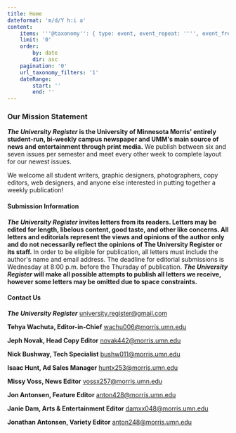 ```yaml
---
title: Home
dateformat: 'm/d/Y h:i a'
content:
    items: '''@taxonomy'': { type: event, event_repeat: '''', event_freq: '''' }'
    limit: '0'
    order:
        by: date
        dir: asc
    pagination: '0'
    url_taxonomy_filters: '1'
    dateRange:
        start: ''
        end: ''
---
```


### Our Mission Statement

**_The University Register_ is the University of Minnesota Morris' entirely student-run, bi-weekly campus newspaper and UMM's main source of news and entertainment through print media.** We publish between six and seven issues per semester and meet every other week to complete layout for our newest issues.

We welcome all student writers, graphic designers, photographers, copy editors, web designers, and anyone else interested in putting together a weekly publication!

#### Submission Information

**_The University Register_ invites letters from its readers. Letters may be edited for length, libelous content, good taste, and other like concerns. All letters and editorials represent the views and opinions of the author only and do not necessarily reflect the opinions of The University Register or its staff.** In order to be eligible for publication, all letters must include the author's name and email address. The deadline for editorial submissions is Wednesday at 8:00 p.m. before the Thursday of publication. **_The University Register_ will make all possible attempts to publish all letters we receive, however some letters may be omitted due to space constraints.**


#### Contact Us

**_The University Register_**
university.register@gmail.com

**Tehya Wachuta, Editor-in-Chief**
wachu006@morris.umn.edu

**Jeph Novak, Head Copy Editor**
novak442@morris.umn.edu

**Nick Bushway, Tech Specialist**
bushw011@morris.umn.edu

**Isaac Hunt, Ad Sales Manager**
huntx253@morris.umn.edu

**Missy Voss, News Editor**
vossx257@morris.umn.edu

**Jon Antonsen, Feature Editor**
anton428@morris.umn.edu

**Janie Dam, Arts & Entertainment Editor**
damxx048@morris.umn.edu

**Jonathan Antonsen, Variety Editor**
anton248@morris.umn.edu


